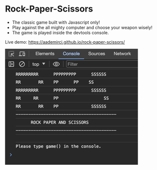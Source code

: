 # Rock-Paper-Scissors

* The classic game built with Javascript only!
* Play against the all mighty computer and choose your weapon wisely!
* The game is played inside the devtools console.

Live demo: https://aademirci.github.io/rock-paper-scissors/

![Alt Screenshot](Screenshot.png)
